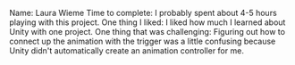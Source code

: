 Name: Laura Wieme
Time to complete: I probably spent about 4-5 hours playing with this project.
One thing I liked: I liked how much I learned about Unity with one project.
One thing that was challenging: Figuring out how to connect up the animation with the trigger was a little confusing because Unity didn't automatically create an animation controller for me.
